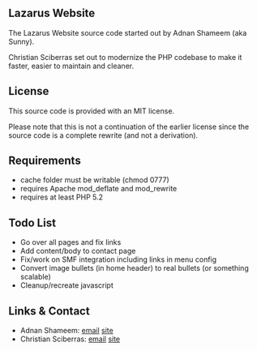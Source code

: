 Lazarus Website
---------------

The Lazarus Website source code started out by Adnan Shameem (aka Sunny).

Christian Sciberras set out to modernize the PHP codebase to make it faster, easier to maintain and cleaner.

License
-------

This source code is provided with an MIT license.

Please note that this is not a continuation of the earlier license since the source code is a complete rewrite (and not a derivation).

Requirements
------------

 - cache folder must be writable (chmod 0777)
 - requires Apache mod_deflate and mod_rewrite
 - requires at least PHP 5.2

Todo List
---------

- Go over all pages and fix links
- Add content/body to contact page
- Fix/work on SMF integration including links in menu config
- Convert image bullets (in home header) to real bullets (or something scalable)
- Cleanup/recreate javascript

Links & Contact
---------------

 - Adnan Shameem: [email](mailto:needadnan@gmail.com) [site](http://www.adnan.co.vu/)
 - Christian Sciberras: [email](mailto:christian@sciberras.me) [site](http://christian.sciberras.me/)